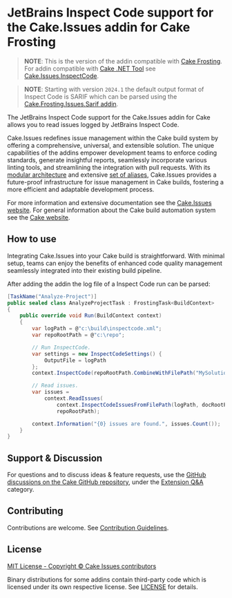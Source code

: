 # JetBrains Inspect Code support for the Cake.Issues addin for Cake Frosting

> **NOTE**:
> This is the version of the addin compatible with [Cake Frosting].
> For addin compatible with [Cake .NET Tool] see [Cake.Issues.InspectCode](https://www.nuget.org/packages/Cake.Issues.InspectCode).

<!--Separator-->

> **NOTE**:
> Starting with version `2024.1` the default output format of Inspect Code is SARIF which can be parsed using the
> [Cake.Frosting.Issues.Sarif addin](https://www.nuget.org/packages/Cake.Frosting.Issues.Sarif).

The JetBrains Inspect Code support for the Cake.Issues addin for Cake allows you to read issues logged by JetBrains Inspect Code.

Cake.Issues redefines issue management within the Cake build system by offering a comprehensive, universal, and extensible solution.
The unique capabilities of the addins empower development teams to enforce coding standards, generate insightful reports,
seamlessly incorporate various linting tools, and streamlining the integration with pull requests.
With its [modular architecture] and extensive [set of aliases], Cake.Issues provides a future-proof infrastructure for issue management
in Cake builds, fostering a more efficient and adaptable development process.

For more information and extensive documentation see the [Cake.Issues website](https://cakeissues.net).
For general information about the Cake build automation system see the [Cake website](http://cakebuild.net).

## How to use

Integrating Cake.Issues into your Cake build is straightforward.
With minimal setup, teams can enjoy the benefits of enhanced code quality management seamlessly integrated into their existing build pipeline.

After adding the addin the log file of a Inspect Code run can be parsed:

```csharp
[TaskName("Analyze-Project")]
public sealed class AnalyzeProjectTask : FrostingTask<BuildContext>
{
    public override void Run(BuildContext context)
    {
        var logPath = @"c:\build\inspectcode.xml";
        var repoRootPath = @"c:\repo";

        // Run InspectCode.
        var settings = new InspectCodeSettings() {
            OutputFile = logPath
        };
        context.InspectCode(repoRootPath.CombineWithFilePath("MySolution.sln"), settings);

        // Read issues.
        var issues =
            context.ReadIssues(
                context.InspectCodeIssuesFromFilePath(logPath, docRootPath),
                repoRootPath);

        context.Information("{0} issues are found.", issues.Count());
    }
}
```

## Support & Discussion

For questions and to discuss ideas & feature requests, use the [GitHub discussions on the Cake GitHub repository](https://github.com/cake-build/cake/discussions), under the [Extension Q&A](https://github.com/orgs/cake-build/discussions/categories/extension-q-a) category.

## Contributing

Contributions are welcome. See [Contribution Guidelines](https://github.com/cake-contrib/Cake.Issues/blob/develop/CONTRIBUTING.md).

## License

[MIT License - Copyright © Cake Issues contributors](LICENSE)

Binary distributions for some addins contain third-party code which is licensed under its own respective license.
See [LICENSE](https://github.com/cake-contrib/Cake.Issues/blob/develop/LICENSE) for details.

[modular architecture]: https://cakeissues.net/latest/documentation/how-cake-issues-works/
[set of aliases]: https://cakeissues.net/latest/api/
[Cake Frosting]: https://cakebuild.net/docs/running-builds/runners/cake-frosting
[Cake .NET Tool]: https://cakebuild.net/docs/running-builds/runners/dotnet-tool
